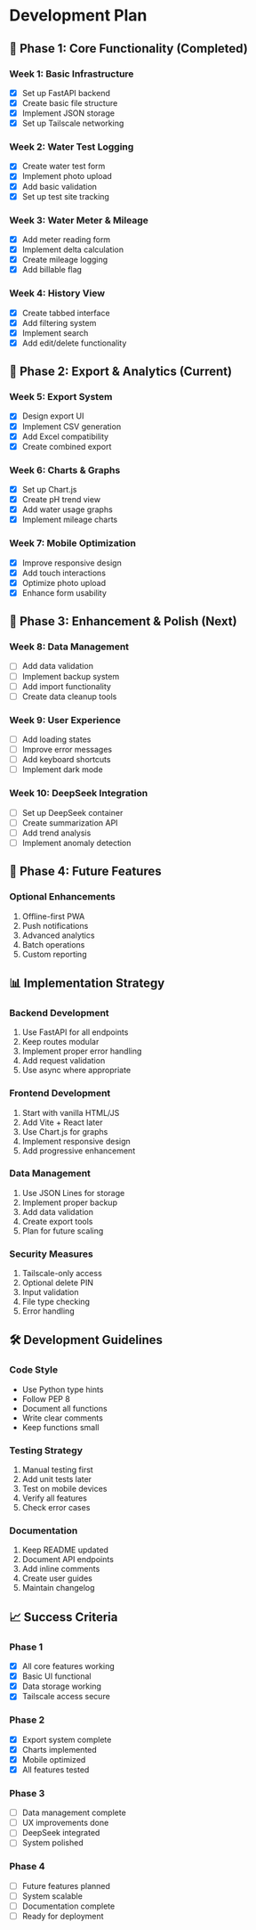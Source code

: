 # Development Plan

## 🎯 Phase 1: Core Functionality (Completed)

### Week 1: Basic Infrastructure
- [x] Set up FastAPI backend
- [x] Create basic file structure
- [x] Implement JSON storage
- [x] Set up Tailscale networking

### Week 2: Water Test Logging
- [x] Create water test form
- [x] Implement photo upload
- [x] Add basic validation
- [x] Set up test site tracking

### Week 3: Water Meter & Mileage
- [x] Add meter reading form
- [x] Implement delta calculation
- [x] Create mileage logging
- [x] Add billable flag

### Week 4: History View
- [x] Create tabbed interface
- [x] Add filtering system
- [x] Implement search
- [x] Add edit/delete functionality

## 🎯 Phase 2: Export & Analytics (Current)

### Week 5: Export System
- [x] Design export UI
- [x] Implement CSV generation
- [x] Add Excel compatibility
- [x] Create combined export

### Week 6: Charts & Graphs
- [x] Set up Chart.js
- [x] Create pH trend view
- [x] Add water usage graphs
- [x] Implement mileage charts

### Week 7: Mobile Optimization
- [x] Improve responsive design
- [x] Add touch interactions
- [x] Optimize photo upload
- [x] Enhance form usability

## 🎯 Phase 3: Enhancement & Polish (Next)

### Week 8: Data Management
- [ ] Add data validation
- [ ] Implement backup system
- [ ] Add import functionality
- [ ] Create data cleanup tools

### Week 9: User Experience
- [ ] Add loading states
- [ ] Improve error messages
- [ ] Add keyboard shortcuts
- [ ] Implement dark mode

### Week 10: DeepSeek Integration
- [ ] Set up DeepSeek container
- [ ] Create summarization API
- [ ] Add trend analysis
- [ ] Implement anomaly detection

## 🎯 Phase 4: Future Features

### Optional Enhancements
1. Offline-first PWA
2. Push notifications
3. Advanced analytics
4. Batch operations
5. Custom reporting

## 📊 Implementation Strategy

### Backend Development
1. Use FastAPI for all endpoints
2. Keep routes modular
3. Implement proper error handling
4. Add request validation
5. Use async where appropriate

### Frontend Development
1. Start with vanilla HTML/JS
2. Add Vite + React later
3. Use Chart.js for graphs
4. Implement responsive design
5. Add progressive enhancement

### Data Management
1. Use JSON Lines for storage
2. Implement proper backup
3. Add data validation
4. Create export tools
5. Plan for future scaling

### Security Measures
1. Tailscale-only access
2. Optional delete PIN
3. Input validation
4. File type checking
5. Error handling

## 🛠️ Development Guidelines

### Code Style
- Use Python type hints
- Follow PEP 8
- Document all functions
- Write clear comments
- Keep functions small

### Testing Strategy
1. Manual testing first
2. Add unit tests later
3. Test on mobile devices
4. Verify all features
5. Check error cases

### Documentation
1. Keep README updated
2. Document API endpoints
3. Add inline comments
4. Create user guides
5. Maintain changelog

## 📈 Success Criteria

### Phase 1
- [x] All core features working
- [x] Basic UI functional
- [x] Data storage working
- [x] Tailscale access secure

### Phase 2
- [x] Export system complete
- [x] Charts implemented
- [x] Mobile optimized
- [x] All features tested

### Phase 3
- [ ] Data management complete
- [ ] UX improvements done
- [ ] DeepSeek integrated
- [ ] System polished

### Phase 4
- [ ] Future features planned
- [ ] System scalable
- [ ] Documentation complete
- [ ] Ready for deployment 